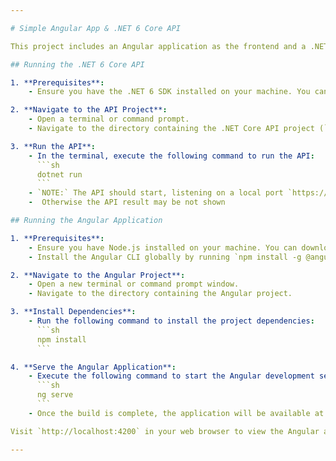 ```yaml
---

# Simple Angular App & .NET 6 Core API

This project includes an Angular application as the frontend and a .NET 6 Core API as the backend. Here are the steps to run each part of the application.

## Running the .NET 6 Core API

1. **Prerequisites**:
    - Ensure you have the .NET 6 SDK installed on your machine. You can download it from [the official .NET website](https://dotnet.microsoft.com/download/dotnet/6.0).

2. **Navigate to the API Project**:
    - Open a terminal or command prompt.
    - Navigate to the directory containing the .NET Core API project (`WebAPI` or similar).

3. **Run the API**:
    - In the terminal, execute the following command to run the API:
      ```sh
      dotnet run
      ```
    - `NOTE:` The API should start, listening on a local port `https://localhost:7206/`.
    -  Otherwise the API result may be not shown

## Running the Angular Application

1. **Prerequisites**:
    - Ensure you have Node.js installed on your machine. You can download it from [the official Node.js website](https://nodejs.org/).
    - Install the Angular CLI globally by running `npm install -g @angular/cli` in your terminal.

2. **Navigate to the Angular Project**:
    - Open a new terminal or command prompt window.
    - Navigate to the directory containing the Angular project.

3. **Install Dependencies**:
    - Run the following command to install the project dependencies:
      ```sh
      npm install
      ```

4. **Serve the Angular Application**:
    - Execute the following command to start the Angular development server:
      ```sh
      ng serve
      ```
    - Once the build is complete, the application will be available at `http://localhost:4200`.

Visit `http://localhost:4200` in your web browser to view the Angular application, which should now be able to communicate with the .NET 6 Core API running on `https://localhost:7206/`.

---
```

